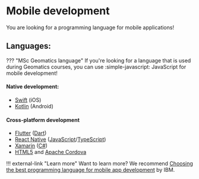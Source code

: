 # Mobile development
You are looking for a programming language for mobile applications! 

## Languages:

??? "MSc Geomatics language"
    If you're looking for a language that is used during Geomatics courses, you can use :simple-javascript: JavaScript for mobile development!

#### Native development:
- [Swift](https://developer.apple.com/swift/) (iOS)
- [Kotlin](https://kotlinlang.org) (Android)
#### Cross-platform development
- [Flutter](https://flutter.dev) ([Dart](https://dart.dev))
- [React Native](https://reactnative.dev) ([JavaScript](https://www.javascript.com)/[TypeScript](https://www.typescriptlang.org))
- [Xamarin](https://dotnet.microsoft.com/en-us/apps/xamarin) ([C#](https://dotnet.microsoft.com/en-us/languages/csharp))
- [HTML5](https://developer.mozilla.org/en-US/docs/Web/HTML) and [Apache Cordova](https://cordova.apache.org)

!!! external-link "Learn more"
    Want to learn more? We recommend [Choosing the best programming language for mobile app development](https://developer.ibm.com/articles/choosing-the-best-programming-language-for-mobile-app-development/) by IBM.

  